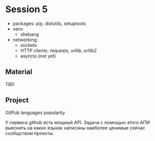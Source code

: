 # Session 5
- packages: pip, distutils, setuptools
- venv 
  - shebang
- networking: 
  - sockets
  - HTTP clients. requests, urllib, urllib2
  - asyncio (not yet)

## Material
TBD 

## Project
GitРub languages popularity

У сервиса github есть мощный API. Задача с помощью этого АПИ выяснить 
на каких языках написаны наиболее ценимые сейчас сообщством проекты.
